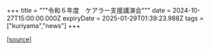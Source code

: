 +++
title = """令和６年度　ケアラー支援講演会"""
date = 2024-10-27T15:00:00.000Z
expiryDate = 2025-01-29T01:39:23.988Z
tags = ["kuriyama","news"]
+++


[[source]](https://www.town.kuriyama.hokkaido.jp/soshiki/43/29237.html)
